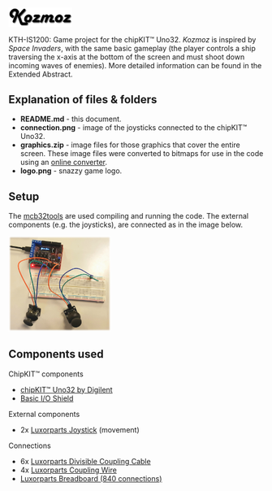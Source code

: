 [<img width='25%' src='logo.png'/>](logo.png)

KTH-IS1200: Game project for the chipKIT™ Uno32. *Kozmoz* is inspired by *Space Invaders*, with the same basic gameplay (the player controls a ship traversing the x-axis at the bottom of the screen and must shoot down incoming waves of enemies). More detailed information can be found in the Extended Abstract.

## Explanation of files & folders
* **README.md** - this document.
* **connection.png** - image of the joysticks connected to the chipKIT™ Uno32.
* **graphics.zip** - image files for those graphics that cover the entire screen. These image files were converted to bitmaps for use in the code using an [online converter](http://www.majer.ch/lcd/adf_bitmap.php).
* **logo.png** - snazzy game logo.

## Setup
The [mcb32tools](https://github.com/is1200-example-projects/mcb32tools) are used compiling and running the code. The external components (e.g. the joysticks), are connected as in the image below.

[<img width='40%' src='connection.png'/>](connection.png)

## Components used
ChipKIT™ components
* [chipKIT™ Uno32 by Digilent](http://chipkit.net/wpcproduct/chipkit-uno32/)
* [Basic I/O Shield](http://chipkit.net/wpcproduct/chipkit-basic-io-shield/)

External components
* 2x [Luxorparts Joystick](https://www.kjell.com/se/sortiment/el-verktyg/arduino/moduler/luxorparts-joystick-modul-for-arduino-p87943) (movement)

Connections
* 6x [Luxorparts Divisible Coupling Cable](https://www.kjell.com/se/sortiment/el-verktyg/arduino/tillbehor/luxorparts-delbar-kopplingskabel-40-pol-hane-hane-p87901)
* 4x [Luxorparts Coupling Wire](https://www.kjell.com/se/sortiment/el-verktyg/verktyg/matinstrument/matsladdar-prober-kontakter/kopplingstrad/luxorparts-kopplingstrad-120-st-p87395)
* [Luxorparts Breadboard (840 connections)](https://www.electrokit.com/produkt/kopplingsdack-840-anslutningar/?gclid=Cj0KCQiAk-7jBRD9ARIsAEy8mh4qjp4SOr5r_NmhHSzrhE4ZWotySDBRuwqDkEEMemIxBAO8purGmw4aAnTtEALw_wcB)
